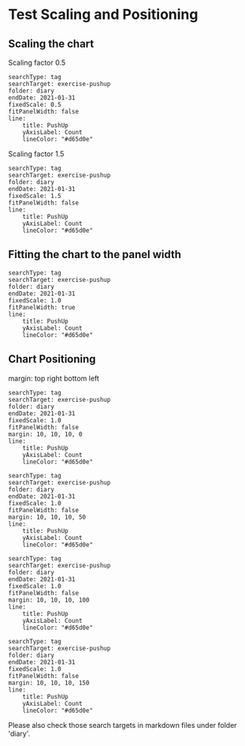 # Test Scaling and Positioning

## Scaling the chart

Scaling factor 0.5

```tracker
searchType: tag
searchTarget: exercise-pushup
folder: diary
endDate: 2021-01-31
fixedScale: 0.5
fitPanelWidth: false
line:
    title: PushUp
    yAxisLabel: Count
    lineColor: "#d65d0e"
```

Scaling factor 1.5

```tracker
searchType: tag
searchTarget: exercise-pushup
folder: diary
endDate: 2021-01-31
fixedScale: 1.5
fitPanelWidth: false
line:
    title: PushUp
    yAxisLabel: Count
    lineColor: "#d65d0e"
```

## Fitting the chart to the panel width

```tracker
searchType: tag
searchTarget: exercise-pushup
folder: diary
endDate: 2021-01-31
fixedScale: 1.0
fitPanelWidth: true
line:
    title: PushUp
    yAxisLabel: Count
    lineColor: "#d65d0e"
```

## Chart Positioning

margin: top right bottom left

```tracker
searchType: tag
searchTarget: exercise-pushup
folder: diary
endDate: 2021-01-31
fixedScale: 1.0
fitPanelWidth: false
margin: 10, 10, 10, 0
line:
    title: PushUp
    yAxisLabel: Count
    lineColor: "#d65d0e"
```

```tracker
searchType: tag
searchTarget: exercise-pushup
folder: diary
endDate: 2021-01-31
fixedScale: 1.0
fitPanelWidth: false
margin: 10, 10, 10, 50
line:
    title: PushUp
    yAxisLabel: Count
    lineColor: "#d65d0e"
```

```tracker
searchType: tag
searchTarget: exercise-pushup
folder: diary
endDate: 2021-01-31
fixedScale: 1.0
fitPanelWidth: false
margin: 10, 10, 10, 100
line:
    title: PushUp
    yAxisLabel: Count
    lineColor: "#d65d0e"
```

```tracker
searchType: tag
searchTarget: exercise-pushup
folder: diary
endDate: 2021-01-31
fixedScale: 1.0
fitPanelWidth: false
margin: 10, 10, 10, 150
line:
    title: PushUp
    yAxisLabel: Count
    lineColor: "#d65d0e"
```

Please also check those search targets in markdown files under folder 'diary'.
